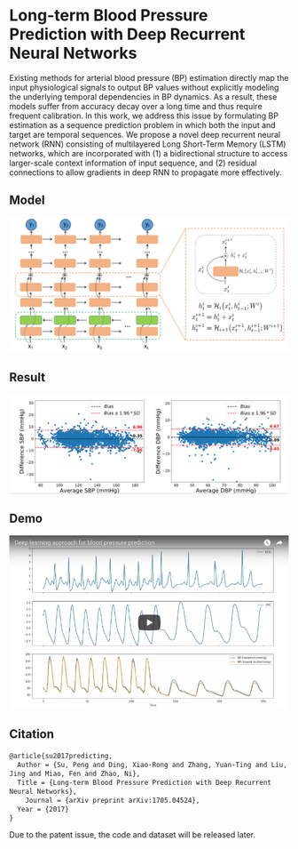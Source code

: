 # Long-term Blood Pressure Prediction with Deep Recurrent Neural Networks

Existing methods for arterial blood pressure (BP) estimation directly map the input physiological signals to output BP values without explicitly modeling the underlying temporal dependencies in BP dynamics. As a result, these models suffer from accuracy decay over a long time and thus require frequent calibration. In this work, we address this issue by formulating BP estimation as a sequence prediction problem in which both the input and target are temporal sequences. We propose a novel deep recurrent neural network (RNN) consisting of multilayered Long Short-Term Memory (LSTM) networks, which are incorporated with (1) a bidirectional structure to access larger-scale context information of input sequence, and (2) residual connections to allow gradients in deep RNN to propagate more effectively.

## Model
![](deepRnn.png)

## Result
![](plotResult.png)


## Demo
[![Test example](demo.png)](https://www.youtube.com/watch?v=XrGDeM75zsc&feature=youtu.be)


## Citation
    @article{su2017predicting,
      Author = {Su, Peng and Ding, Xiao-Rong and Zhang, Yuan-Ting and Liu, Jing and Miao, Fen and Zhao, Ni},
      Title = {Long-term Blood Pressure Prediction with Deep Recurrent Neural Networks},
	    Journal = {arXiv preprint arXiv:1705.04524},
	  Year = {2017}
    }
    
Due to the patent issue, the code and dataset will be released later. 
  
